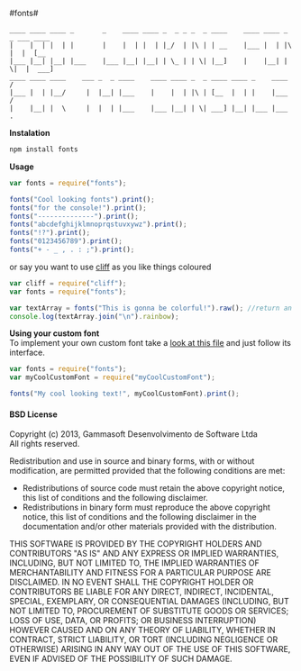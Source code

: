 #fonts#

```
____ ____ ____ _       _    ____ ____ _  _ _ _  _ ____    ____ ____ _  _ ___ ____ 
|    |  | |  | |       |    |  | |  | |_/  | |\ | | __    |___ |  | |\ |  |  [__  
|___ |__| |__| |___    |___ |__| |__| | \_ | | \| |__]    |    |__| | \|  |  ___] 
____ ____ ____    ___ _  _ ____    ____ ____ _  _ ____ ____ _    ____   / 
|___ |  | |__/     |  |__| |___    |    |  | |\ | [__  |  | |    |___  /  
|    |__| |  \     |  |  | |___    |___ |__| | \| ___] |__| |___ |___ . 
```

**Instalation**  
```bash
npm install fonts
```
    
**Usage**
```JavaScript
var fonts = require("fonts");

fonts("Cool looking fonts").print();
fonts("for the console!").print();
fonts("--------------").print();
fonts("abcdefghijklmnoprqstuvxywz").print();
fonts("!?").print();
fonts("0123456789").print();
fonts("+ - _ , . : ;").print();
```
or say you want to use [cliff](https://github.com/flatiron/cliff) as you like things coloured

```JavaScript
var cliff = require("cliff"); 
var fonts = require("fonts");

var textArray = fonts("This is gonna be colorful!").raw(); //return an array with your text
console.log(textArray.join("\n").rainbow);

```

**Using your custom font**   
To implement your own custom font take a [look at this file](https://github.com/gammasoft/fonts/blob/master/defaultFont.js) and just follow its interface.
```JavaScript
var fonts = require("fonts");
var myCoolCustomFont = require("myCoolCustomFont");

fonts("My cool looking text!", myCoolCustomFont).print();
```

#### BSD License

Copyright (c) 2013, Gammasoft Desenvolvimento de Software Ltda  
All rights reserved.

Redistribution and use in source and binary forms, with or without modification, are permitted provided that the following conditions are met:

- Redistributions of source code must retain the above copyright notice, this list of conditions and the following disclaimer. 
- Redistributions in binary form must reproduce the above copyright notice, this list of conditions and the following disclaimer in the documentation and/or other materials provided with the distribution. 

THIS SOFTWARE IS PROVIDED BY THE COPYRIGHT HOLDERS AND CONTRIBUTORS "AS IS" AND ANY EXPRESS OR IMPLIED WARRANTIES, INCLUDING, BUT NOT LIMITED TO, THE IMPLIED WARRANTIES OF MERCHANTABILITY AND FITNESS FOR A PARTICULAR PURPOSE ARE DISCLAIMED. IN NO EVENT SHALL THE COPYRIGHT HOLDER OR CONTRIBUTORS BE LIABLE FOR ANY DIRECT, INDIRECT, INCIDENTAL, SPECIAL, EXEMPLARY, OR CONSEQUENTIAL DAMAGES (INCLUDING, BUT NOT LIMITED TO, PROCUREMENT OF SUBSTITUTE GOODS OR SERVICES; LOSS OF USE, DATA, OR PROFITS; OR BUSINESS INTERRUPTION) HOWEVER CAUSED AND ON ANY THEORY OF LIABILITY, WHETHER IN CONTRACT, STRICT LIABILITY, OR TORT (INCLUDING NEGLIGENCE OR OTHERWISE) ARISING IN ANY WAY OUT OF THE USE OF THIS SOFTWARE, EVEN IF ADVISED OF THE POSSIBILITY OF SUCH DAMAGE.
